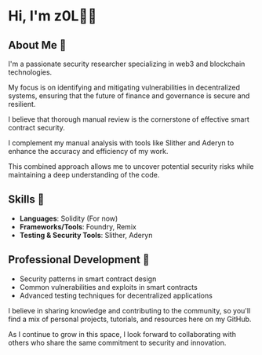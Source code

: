# Hi, I'm z0L👋🏾

## About Me 🚀
I'm a passionate security researcher specializing in web3 and blockchain technologies. 

My focus is on identifying and mitigating vulnerabilities in decentralized systems, ensuring that the future of finance and governance is secure and resilient.

I believe that thorough manual review is the cornerstone of effective smart contract security. 

I complement my manual analysis with tools like Slither and Aderyn to enhance the accuracy and efficiency of my work. 

This combined approach allows me to uncover potential security risks while maintaining a deep understanding of the code.

## Skills 💼
- **Languages**: Solidity (For now)
- **Frameworks/Tools**: Foundry, Remix
- **Testing & Security Tools**: Slither, Aderyn

## Professional Development 🌱
- Security patterns in smart contract design
- Common vulnerabilities and exploits in smart contracts
- Advanced testing techniques for decentralized applications

I believe in sharing knowledge and contributing to the community, so you'll find a mix of personal projects, tutorials, and resources here on my GitHub. 

As I continue to grow in this space, I look forward to collaborating with others who share the same commitment to security and innovation.
